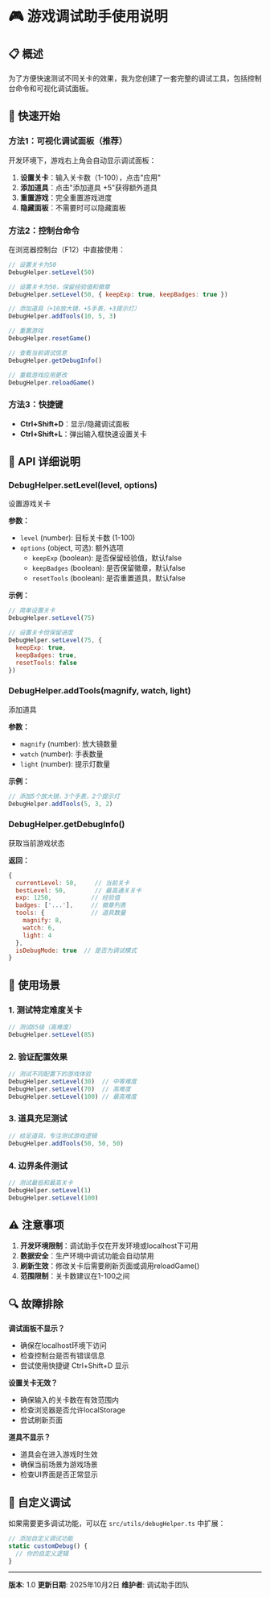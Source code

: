 # 🎮 游戏调试助手使用说明

## 📋 概述

为了方便快速测试不同关卡的效果，我为您创建了一套完整的调试工具，包括控制台命令和可视化调试面板。

## 🚀 快速开始

### 方法1：可视化调试面板（推荐）

开发环境下，游戏右上角会自动显示调试面板：

1. **设置关卡**：输入关卡数（1-100），点击"应用"
2. **添加道具**：点击"添加道具 +5"获得额外道具
3. **重置游戏**：完全重置游戏进度
4. **隐藏面板**：不需要时可以隐藏面板

### 方法2：控制台命令

在浏览器控制台（F12）中直接使用：

```javascript
// 设置关卡为50
DebugHelper.setLevel(50)

// 设置关卡为50，保留经验值和徽章
DebugHelper.setLevel(50, { keepExp: true, keepBadges: true })

// 添加道具（+10放大镜，+5手表，+3提示灯）
DebugHelper.addTools(10, 5, 3)

// 重置游戏
DebugHelper.resetGame()

// 查看当前调试信息
DebugHelper.getDebugInfo()

// 重载游戏应用更改
DebugHelper.reloadGame()
```

### 方法3：快捷键

- **Ctrl+Shift+D**：显示/隐藏调试面板
- **Ctrl+Shift+L**：弹出输入框快速设置关卡

## 🔧 API 详细说明

### DebugHelper.setLevel(level, options)

设置游戏关卡

**参数：**
- `level` (number): 目标关卡数 (1-100)
- `options` (object, 可选): 额外选项
  - `keepExp` (boolean): 是否保留经验值，默认false
  - `keepBadges` (boolean): 是否保留徽章，默认false
  - `resetTools` (boolean): 是否重置道具，默认false

**示例：**
```javascript
// 简单设置关卡
DebugHelper.setLevel(75)

// 设置关卡但保留进度
DebugHelper.setLevel(75, {
  keepExp: true,
  keepBadges: true,
  resetTools: false
})
```

### DebugHelper.addTools(magnify, watch, light)

添加道具

**参数：**
- `magnify` (number): 放大镜数量
- `watch` (number): 手表数量
- `light` (number): 提示灯数量

**示例：**
```javascript
// 添加5个放大镜，3个手表，2个提示灯
DebugHelper.addTools(5, 3, 2)
```

### DebugHelper.getDebugInfo()

获取当前游戏状态

**返回：**
```javascript
{
  currentLevel: 50,     // 当前关卡
  bestLevel: 50,        // 最高通关关卡
  exp: 1250,           // 经验值
  badges: ['...'],     // 徽章列表
  tools: {             // 道具数量
    magnify: 8,
    watch: 6,
    light: 4
  },
  isDebugMode: true  // 是否为调试模式
}
```

## 🎯 使用场景

### 1. 测试特定难度关卡
```javascript
// 测试85级（高难度）
DebugHelper.setLevel(85)
```

### 2. 验证配置效果
```javascript
// 测试不同配置下的游戏体验
DebugHelper.setLevel(30)  // 中等难度
DebugHelper.setLevel(70)  // 高难度
DebugHelper.setLevel(100) // 最高难度
```

### 3. 道具充足测试
```javascript
// 给足道具，专注测试游戏逻辑
DebugHelper.addTools(50, 50, 50)
```

### 4. 边界条件测试
```javascript
// 测试最低和最高关卡
DebugHelper.setLevel(1)
DebugHelper.setLevel(100)
```

## ⚠️ 注意事项

1. **开发环境限制**：调试助手仅在开发环境或localhost下可用
2. **数据安全**：生产环境中调试功能会自动禁用
3. **刷新生效**：修改关卡后需要刷新页面或调用reloadGame()
4. **范围限制**：关卡数建议在1-100之间

## 🔍 故障排除

**调试面板不显示？**
- 确保在localhost环境下访问
- 检查控制台是否有错误信息
- 尝试使用快捷键 Ctrl+Shift+D 显示

**设置关卡无效？**
- 确保输入的关卡数在有效范围内
- 检查浏览器是否允许localStorage
- 尝试刷新页面

**道具不显示？**
- 道具会在进入游戏时生效
- 确保当前场景为游戏场景
- 检查UI界面是否正常显示

## 🎨 自定义调试

如果需要更多调试功能，可以在 `src/utils/debugHelper.ts` 中扩展：

```typescript
// 添加自定义调试功能
static customDebug() {
  // 你的自定义逻辑
}
```

---

**版本**: 1.0
**更新日期**: 2025年10月2日
**维护者**: 调试助手团队